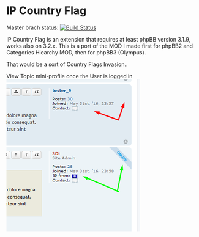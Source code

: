 # IP Country Flag

Master brach status: [![Build Status](https://travis-ci.org/3D-I/IP-Country-Flags.svg)](https://travis-ci.org/3D-I/IP-Country-Flags)

IP Country Flag is an extension that requires at least phpBB version 3.1.9, works also on 3.2.x.
This is a port of the MOD I made first for phpBB2 and Categories Hiearchy MOD, then for phpBB3 (Olympus).

That would be a sort of Country Flags Invasion..

View Topic mini-profile once the User is logged in
![Screenshot](v01-viewtopic-1.png)
